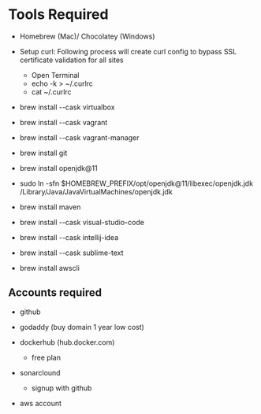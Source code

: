 # Tools Required
* Homebrew (Mac)/ Chocolatey (Windows)
* Setup curl: Following process will create curl config to bypass SSL certificate validation for all sites
  * Open Terminal 
  * echo -k > ~/.curlrc 
  * cat ~/.curlrc

* brew install --cask virtualbox
* brew install --cask vagrant
* brew install --cask vagrant-manager
* brew install git
* brew install openjdk@11
* sudo ln -sfn $HOMEBREW_PREFIX/opt/openjdk@11/libexec/openjdk.jdk /Library/Java/JavaVirtualMachines/openjdk.jdk
* brew install maven
* brew install --cask visual-studio-code
* brew install --cask intellij-idea
* brew install --cask sublime-text
* brew install awscli

## Accounts required

* github
* godaddy (buy domain 1 year low cost)
* dockerhub (hub.docker.com)
  * free plan
* sonarclound
  * signup with github

* aws account
